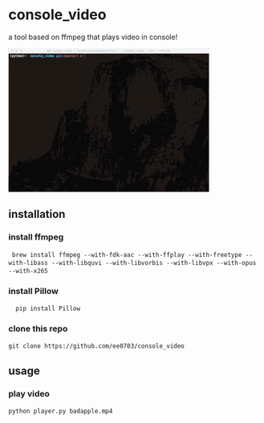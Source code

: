 # console_video
a tool based on ffmpeg that plays video in console!

![preview](https://github.com/ee0703/console_video/raw/master/example.gif)

## installation

### install ffmpeg

     brew install ffmpeg --with-fdk-aac --with-ffplay --with-freetype --with-libass --with-libquvi --with-libvorbis --with-libvpx --with-opus --with-x265

### install Pillow

      pip install Pillow

### clone this repo

    git clone https://github.com/ee0703/console_video

## usage

### play video

    python player.py badapple.mp4

